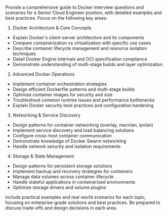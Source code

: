 Provide a comprehensive guide to Docker interview questions and scenarios for a Senior Cloud Engineer position, with detailed examples and best practices. Focus on the following key areas:

1. Docker Architecture & Core Concepts
- Explain Docker's client-server architecture and its components
- Compare containerization vs virtualization with specific use cases
- Describe container lifecycle management and resource isolation techniques
- Detail Docker Engine internals and OCI specification compliance
- Demonstrate understanding of multi-stage builds and layer optimization

2. Advanced Docker Operations
- Implement container orchestration strategies
- Design efficient Dockerfile patterns and multi-stage builds
- Optimize container images for security and size
- Troubleshoot common runtime issues and performance bottlenecks
- Explain Docker security best practices and configuration hardening

3. Networking & Service Discovery
- Design patterns for container networking (overlay, macvlan, ipvlan)
- Implement service discovery and load balancing solutions
- Configure cross-host container communication
- Demonstrate knowledge of Docker Swarm networking
- Handle network security and isolation requirements

4. Storage & State Management
- Design patterns for persistent storage solutions
- Implement backup and recovery strategies for containers
- Manage data volumes across container lifecycle
- Handle stateful applications in containerized environments
- Optimize storage drivers and volume plugins

Include practical examples and real-world scenarios for each topic, focusing on enterprise-grade solutions and best practices. Be prepared to discuss trade-offs and design decisions in each area.                                   